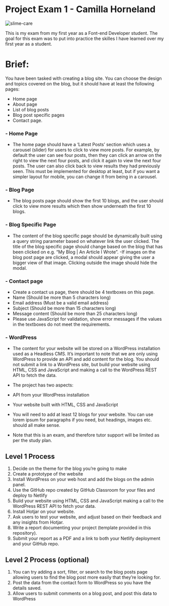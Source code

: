 # Project Exam 1 - Camilla Horneland

![slime-care](https://user-images.githubusercontent.com/104870685/223856774-2900453a-3f00-4dd9-b162-193742b115e8.jpeg)

This is my exam from my first year as a Font-end Developer student. The goal for this exam was to put into practice the skilles I have learned over my first year as a student.


# Brief:
You have been tasked with creating a blog site. You can choose the design and topics covered on the blog, but it should have at least the following pages:
-	Home page
-	About page
-	List of blog posts
-	Blog post specific pages
-	Contact page.

### - Home Page
 - The home page should have a ‘Latest Posts’ section which uses a carousel (slider) for users to click to view more posts. For example, by default the user can see four posts, then they can click an arrow on the right to view the next four posts, and click it again to view the next four posts. The user can also click back to view results they had previously seen. This must be implemented for desktop at least, but if you want a simpler layout for mobile, you can change it from being in a carousel.

### - Blog Page
- The blog posts page should show the first 10 blogs, and the user should click to view more results which then show underneath the first 10 blogs.

### - Blog Specific Page
- The content of the blog specific page should be dynamically built using a query string parameter based on whatever link the user clicked. The title of the blog specific page should change based on the blog that has been clicked on e.g. “My Blog | An Article I Wrote”.
-If images on the blog post page are clicked, a modal should appear giving the user a bigger view of that image. Clicking outside the image should hide the modal.

### - Contact page
- Create a contact us page, there should be 4 textboxes on this page.
-	Name (Should be more than 5 characters long)
-	Email address (Must be a valid email address)
-	Subject (Should be more than 15 characters long)
-	Message content (Should be more than 25 characters long)
- Please use JavaScript for validation, show error messages if the values in the textboxes do not meet the requirements.

### - WordPress
- The content for your website will be stored on a WordPress installation used as a Headless CMS. It’s important to note that we are only using WordPress to provide an API and add content for the blog. You should not submit a link to a WordPress site, but build your website using HTML, CSS and JavaScript and making a call to the WordPress REST API to fetch the data. 

- The project has two aspects:
-	API from your WordPress installation
-	Your website built with HTML, CSS and JavaScript

- You will need to add at least 12 blogs for your website. You can use lorem ipsum for paragraphs if you need, but headings, images etc. should all make sense.

- Note that this is an exam, and therefore tutor support will be limited as per the study plan.

## Level 1 Process

1.	Decide on the theme for the blog you’re going to make
2.	Create a prototype of the website
3.	Install WordPress on your web host and add the blogs on the admin panel. 
4.	Use the GitHub repo created by GitHub Classroom for your files and deploy to Netlify
5.	Build your website using HTML, CSS and JavaScript making a call to the WordPress REST API to fetch your data.
6.	Install Hotjar on your website.
7.	Ask users to test your website, and adjust based on their feedback and any insights from Hotjar.
8.	Write a report documenting your project (template provided in this repository).
9.	Submit your report as a PDF and a link to both your Netlify deployment and your GitHub repo.
 
## Level 2 Process (optional)

1.	You can try adding a sort, filter, or search to the blog posts page allowing users to find the blog post more easily that they’re looking for. 
2.	Post the data from the contact form to WordPress so you have the details saved.
3.	Allow users to submit comments on a blog post, and post this data to WordPress



